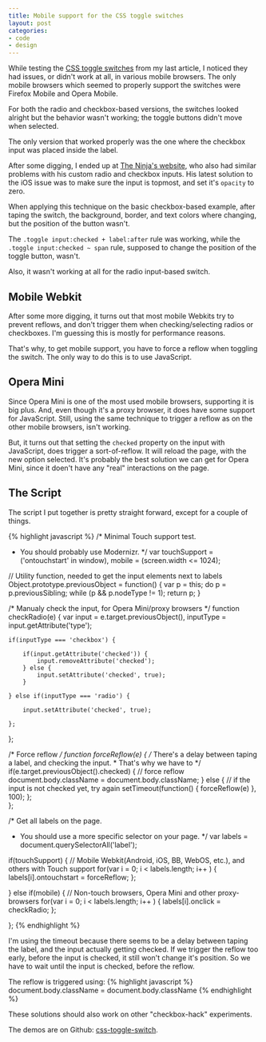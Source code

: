 ```yaml
---
title: Mobile support for the CSS toggle switches
layout: post
categories:
- code
- design
---
```


While testing the [CSS toggle switches](/css-toggle-switches) from my last article, I noticed they had issues, or didn't work at all, in various mobile browsers. The only mobile browsers which seemed to properly support the switches were Firefox Mobile and Opera Mobile.

For both the radio and checkbox-based versions, the switches looked alright but the behavior wasn't working; the toggle buttons didn't move when selected.

The only version that worked properly was the one where the checkbox input was placed inside the label. 

After some digging, I ended up at [The Ninja's website](http://www.thecssninja.com/css/custom-inputs-using-css), who also had similar problems with his custom radio and checkbox inputs. His latest solution to the iOS issue was to make sure the input is topmost, and set it's `opacity` to zero.

When applying this technique on the basic checkbox-based example, after taping the switch, the background, border, and text colors where changing, but the position of the button wasn't.

The `.toggle input:checked + label:after` rule was working, while the `.toggle input:checked ~ span` rule, supposed to change the position of the toggle button, wasn't.

Also, it wasn't working at all for the radio input-based switch.


## Mobile Webkit

After some more digging, it turns out that most mobile Webkits try to prevent reflows, and don't trigger them when checking/selecting radios or checkboxes. I'm guessing this is mostly for performance reasons.

That's why, to get mobile support, you have to force a reflow when toggling the switch. The only way to do this is to use JavaScript.


## Opera Mini

Since Opera Mini is one of the most used mobile browsers, supporting it is big plus. And, even though it's a proxy browser, it does have some support for JavaScript. Still, using the same technique to trigger a reflow as on the other mobile browsers, isn't working.

But, it turns out that setting the `checked` property on the input with JavaScript, does trigger a sort-of-reflow. It will reload the page, with the new option selected. It's probably the best solution we can get for Opera Mini, since it doen't have any "real" interactions on the page.


## The Script

The script I put together is pretty straight forward, except for a couple of things.

{% highlight javascript %}
/* Minimal Touch support test.
 * You should probably use Modernizr.
 */
var touchSupport = ('ontouchstart' in window),
	mobile = (screen.width <= 1024);

// Utility function, needed to get the input elements next to labels
Object.prototype.previousObject = function() {
	var p = this;
	do p = p.previousSibling;
	while (p && p.nodeType != 1);
	return p;
}

/* Manualy check the input, for Opera Mini/proxy browsers
 */
function checkRadio(e) {
	var input = e.target.previousObject(),
		inputType = input.getAttribute('type');

	if(inputType === 'checkbox') {

		if(input.getAttribute('checked')) {
			input.removeAttribute('checked');
		} else {
			input.setAttribute('checked', true);
		}

	} else if(inputType === 'radio') {

		input.setAttribute('checked', true);

	};
};

/* Force reflow
 */
function forceReflow(e) {
	/* There's a delay between taping a label, and checking the input.
	 * That's why we have to 
	 */
	if(e.target.previousObject().checked) {
		// force reflow
		document.body.className = document.body.className;
	} else {
		// if the input is not checked yet, try again
		setTimeout(function() { forceReflow(e) }, 100);
	};	
};

/* Get all labels on the page.
 * You should use a more specific selector on your page.
 */
var labels = document.querySelectorAll('label');

if(touchSupport) {
	// Mobile Webkit(Android, iOS, BB, WebOS, etc.), and others with Touch support
	for(var i = 0; i < labels.length; i++ ) {
		labels[i].ontouchstart = forceReflow;
	};

} else if(mobile) {
	// Non-touch browsers, Opera Mini and other proxy-browsers
	for(var i = 0; i < labels.length; i++ ) {
		labels[i].onclick = checkRadio;
	};

};
{% endhighlight %}

I'm using the timeout because there seems to be a delay between taping the label, and the input actually getting checked. If we trigger the reflow too early, before the input is checked, it still won't change it's position. So we have to wait until the input is checked, before the reflow.

The reflow is triggered using:
{% highlight javascript %}
document.body.className = document.body.className
{% endhighlight %}


These solutions should also work on other "checkbox-hack" experiments.

The demos are on Github: [css-toggle-switch](https://github.com/ghinda/css-toggle-switch).